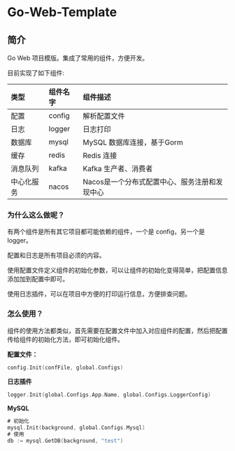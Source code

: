 # Go-Web-Template

## 简介

Go Web 项目模版。集成了常用的组件，方便开发。

目前实现了如下组件:

|类型|组件名字|组件描述|
|:--|:--|:--|
|配置|config|解析配置文件|
|日志|logger|日志打印|
|数据库|mysql|MySQL 数据库连接，基于Gorm|
|缓存|redis|Redis 连接|
|消息队列|kafka|Kafka 生产者、消费者|
|中心化服务|nacos|Nacos是一个分布式配置中心、服务注册和发现中心|

### 为什么这么做呢？

有两个组件是所有其它项目都可能依赖的组件，一个是 config，另一个是 logger。

配置和日志是所有项目必须的内容。

使用配置文件定义组件的初始化参数，可以让组件的初始化变得简单，把配置信息添加加到配置中即可。

使用日志插件，可以在项目中方便的打印运行信息，方便排查问题。

### 怎么使用？
组件的使用方法都类似，首先需要在配置文件中加入对应组件的配置，然后把配置传给组件的初始化方法，即可初始化组件。

**配置文件：**

```go
config.Init(confFile, global.Configs)
```

**日志插件**

```go
logger.Init(global.Configs.App.Name, global.Configs.LoggerConfig)
```

**MySQL**

```go
# 初始化
mysql.Init(background, global.Configs.Mysql)
# 使用
db := mysql.GetDB(background, "test")
```

